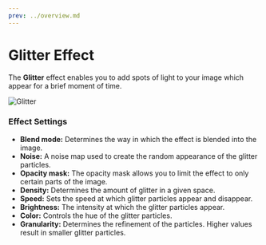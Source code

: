 ```yaml
---
prev: ../overview.md
---
```

# Glitter Effect

The **Glitter** effect enables you to add spots of light to your image which appear for a brief moment of time.

![Glitter](/img/effects/Glitter.gif)

### Effect Settings

* **Blend mode:** Determines the way in which the effect is blended into the image.
* **Noise:** A noise map used to create the random appearance of the glitter particles.
* **Opacity mask:** The opacity mask allows you to limit the effect to only certain parts of the image.
* **Density:** Determines the amount of glitter in a given space.
* **Speed:** Sets the speed at which glitter particles appear and disappear.
* **Brightness:** The intensity at which the glitter particles appear.
* **Color:** Controls the hue of the glitter particles.
* **Granularity:** Determines the refinement of the particles. Higher values result in smaller glitter particles.
